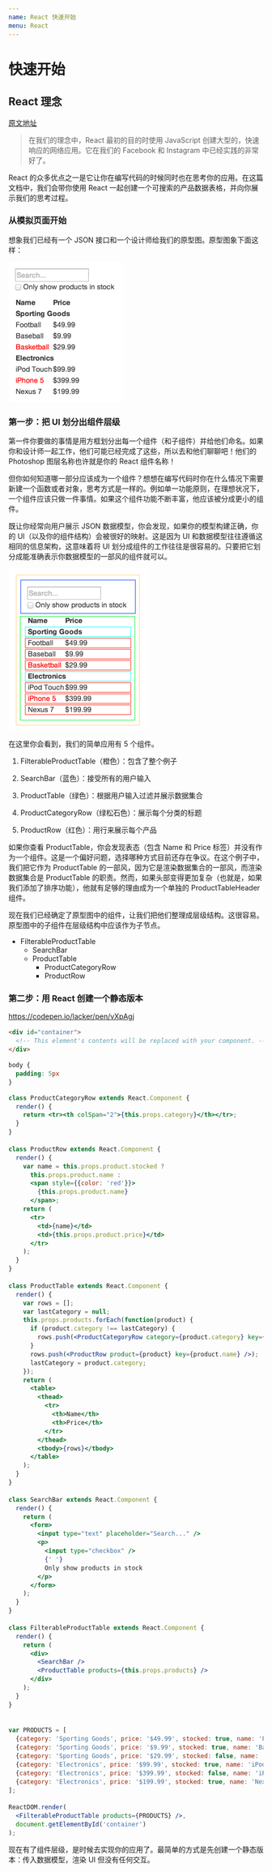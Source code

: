 ```yaml
---
name: React 快速开始
menu: React
---
```

# 快速开始

## React 理念

[原文地址](https://react.docschina.org/docs/thinking-in-react.html)

> 在我们的理念中，React 最初的目的时使用 JavaScript 创建大型的，快速响应的网络应用。它在我们的 Facebook 和 Instagram 中已经实践的非常好了。

React 的众多优点之一是它让你在编写代码的时候同时也在思考你的应用。在这篇文档中，我们会带你使用 React 一起创建一个可搜索的产品数据表格，并向你展示我们的思考过程。


### 从模拟页面开始

想象我们已经有一个 JSON 接口和一个设计师给我们的原型图。原型图象下面这样：

<!-- ![](../images/thinking-in-react-mock-1071fbcc9eed01fddc115b41e193ec11-4dd91.png) -->
![](https://raw.githubusercontent.com/goblin-laboratory/docs/docz/images/thinking-in-react-mock-1071fbcc9eed01fddc115b41e193ec11-4dd91.png)

### 第一步：把 UI 划分出组件层级

第一件你要做的事情是用方框划分出每一个组件（和子组件）并给他们命名。如果你和设计师一起工作，他们可能已经完成了这些，所以去和他们聊聊吧！他们的 Photoshop 图层名称也许就是你的 React 组件名称！

但你如何知道哪一部分应该成为一个组件？想想在编写代码时你在什么情况下需要新建一个函数或者对象，思考方式是一样的。例如单一功能原则，在理想状况下，一个组件应该只做一件事情。如果这个组件功能不断丰富，他应该被分成更小的组件。

既让你经常向用户展示 JSON 数据模型，你会发现，如果你的模型构建正确，你的 UI（以及你的组件结构）会被很好的映射。这是因为 UI 和数据模型往往遵循这相同的信息架构，这意味着将 UI 划分成组件的工作往往是很容易的。只要把它划分成能准确表示你数据模型的一部风的组件就可以。

<!-- ![](../images/thinking-in-react-components-eb8bda25806a89ebdc838813bdfa3601-82965.png) -->
![](https://raw.githubusercontent.com/goblin-laboratory/docs/docz/images/thinking-in-react-components-eb8bda25806a89ebdc838813bdfa3601-82965.png)

在这里你会看到，我们的简单应用有 5 个组件。
<!-- 我们把每个组件展示的数据用斜体表示。 -->

1. FilterableProductTable（橙色）：包含了整个例子

2. SearchBar（蓝色）：接受所有的用户输入

3. ProductTable（绿色）：根据用户输入过滤并展示数据集合

4. ProductCategoryRow（绿松石色）：展示每个分类的标题

5. ProductRow（红色）：用行来展示每个产品

如果你查看 ProductTable，你会发现表态（包含 Name 和 Price 标签）并没有作为一个组件。这是一个偏好问题，选择哪种方式目前还存在争议。在这个例子中，我们把它作为 ProductTable 的一部风，因为它是渲染数据集合的一部风，而渲染数据集合是 ProductTable 的职责。然而，如果头部变得更加复杂（也就是，如果我们添加了排序功能），他就有足够的理由成为一个单独的 ProductTableHeader 组件。

现在我们已经确定了原型图中的组件，让我们把他们整理成层级结构。这很容易。原型图中的子组件在层级结构中应该作为子节点。

* FilterableProductTable
  * SearchBar
  * ProductTable
    * ProductCategoryRow
    * ProductRow


### 第二步：用 React 创建一个静态版本

https://codepen.io/lacker/pen/vXpAgj

```html
<div id="container">
  <!-- This element's contents will be replaced with your component. -->
</div>
```

```css
body {
  padding: 5px
}
```

```jsx
class ProductCategoryRow extends React.Component {
  render() {
    return <tr><th colSpan="2">{this.props.category}</th></tr>;
  }
}

class ProductRow extends React.Component {
  render() {
    var name = this.props.product.stocked ?
      this.props.product.name :
      <span style={{color: 'red'}}>
        {this.props.product.name}
      </span>;
    return (
      <tr>
        <td>{name}</td>
        <td>{this.props.product.price}</td>
      </tr>
    );
  }
}

class ProductTable extends React.Component {
  render() {
    var rows = [];
    var lastCategory = null;
    this.props.products.forEach(function(product) {
      if (product.category !== lastCategory) {
        rows.push(<ProductCategoryRow category={product.category} key={product.category} />);
      }
      rows.push(<ProductRow product={product} key={product.name} />);
      lastCategory = product.category;
    });
    return (
      <table>
        <thead>
          <tr>
            <th>Name</th>
            <th>Price</th>
          </tr>
        </thead>
        <tbody>{rows}</tbody>
      </table>
    );
  }
}

class SearchBar extends React.Component {
  render() {
    return (
      <form>
        <input type="text" placeholder="Search..." />
        <p>
          <input type="checkbox" />
          {' '}
          Only show products in stock
        </p>
      </form>
    );
  }
}

class FilterableProductTable extends React.Component {
  render() {
    return (
      <div>
        <SearchBar />
        <ProductTable products={this.props.products} />
      </div>
    );
  }
}


var PRODUCTS = [
  {category: 'Sporting Goods', price: '$49.99', stocked: true, name: 'Football'},
  {category: 'Sporting Goods', price: '$9.99', stocked: true, name: 'Baseball'},
  {category: 'Sporting Goods', price: '$29.99', stocked: false, name: 'Basketball'},
  {category: 'Electronics', price: '$99.99', stocked: true, name: 'iPod Touch'},
  {category: 'Electronics', price: '$399.99', stocked: false, name: 'iPhone 5'},
  {category: 'Electronics', price: '$199.99', stocked: true, name: 'Nexus 7'}
];

ReactDOM.render(
  <FilterableProductTable products={PRODUCTS} />,
  document.getElementById('container')
);
```

现在有了组件层级，是时候去实现你的应用了。最简单的方式是先创建一个静态版本：传入数据模型，渲染 UI 但没有任何交互。
